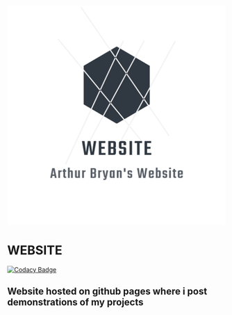 ![alt text](https://github.com/arthur-bryan/website/blob/master/static/images/logo_transparent.png?raw=true)

# WEBSITE

[![Codacy Badge](https://api.codacy.com/project/badge/Grade/48568219e2284d368cac59e8cf316072)](https://app.codacy.com/gh/arthur-bryan/website?utm_source=github.com&utm_medium=referral&utm_content=arthur-bryan/website&utm_campaign=Badge_Grade_Settings)

## Website hosted on github pages where i post demonstrations of my projects

